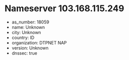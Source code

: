 # Nameserver 103.168.115.249

* as_number: 18059
* name: Unknown
* city: Unknown
* country: ID
* organization: DTPNET NAP
* version: Unknown
* dnssec: true
